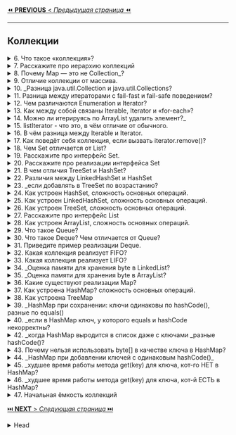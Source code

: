 [⏪ **PREVIOUS** < _Предыдущая страница_ ⏪](/_ITM_old_version_FOR_DELETE/ITM02_Core2/1_Core2.md)

---
## Коллекции



<details>
        <summary>6. Что такое «коллекция»?</summary>

## Что такое «коллекция»?   

**Коллекция** —  это объект _(динамические структуры данных)_, который хранит набор элементов одного типа.   
✔ Позволяют хранить большое количество элементов.   
✔ Имеют гибкий размер (можно добавлять и удалять элементы).   
✔ Реализуют разные структуры данных (списки, множества, очереди).   

> Поддерживают **три** основные операции:
> * **Добавление** элементов в коллекцию.
> * **Удаление** элементов.
> * **Изменение** элементов.   

Коллекции обеспечивают эффективный доступ к данным, 
а также могут поддерживать различные принципы хранения 
и упорядочивания элементов.

```text
***** из методички *****
"Коллекция – это объект, который содержит 
набор объектов одного типа. 

Каждый из этих объектов в коллекции 
называется элементом. 

Коллекции - это хранилища или контейнеры, 
поддерживающие различные способы накопления 
и упорядочения объектов с целью обеспечения 
возможностей эффективного доступа к ним. 

Они представляют собой реализацию абстрактных 
структур данных, поддерживающих 

три основные операции:
добавление нового элемента в коллекцию;
удаление элемента из коллекции;
изменение элемента в коллекции.

Какие есть типы коллекций? Как они характеризуются?
- Set - неупорядоченное множество 
    уникальных (по equals) объектов. 
    Set откажется добавлять объект, 
    если такой объект в нем уже есть.
- List - упорядоченный список объектов 
    (в том числе одинаковых).
- Queue - очередь ждущих обработки объектов. 
    По запросу выдает один самый приоритетный объект. 
    Бывает очередь FIFO, бывает Priority.
- Map - множество объектов-пар вида ключ --> значение.
```
---
</details>



<details>
        <summary>7. Расскажите про иерархию коллекций</summary>

## Расскажите про иерархию коллекций

![Иерархия коллекций](/_ITM_old_version_FOR_DELETE/ITM02_Core2/imgs/2025-02-28_12-59-58.png)

🔹 **Какие есть типы коллекций?**
1. `Set` (**множество**)
> * Хранит **только уникальные элементы** (сравнение по `equals`).
> * Не гарантирует порядок (кроме `LinkedHashSet`, который сохраняет порядок добавления).
> 
2. `List` (**список**)
> * Хранит элементы **в упорядоченном виде** (_индексация поддерживается_).
> * Разрешает **дубликаты**.
> 
3. `Queue` (**очередь**)
> * Работает по принципу **FIFO** (_первым пришел – первым вышел_) или **по приоритету**.
> * Применяется для управления **потоками данных и обработки задач**.
> 
4. `Deque` (_Double-ended Queue_) — **двусторонняя очередь**. Появилась в Java 6
> * добавлять и удалять элементы  можно с обоих концов.
> * `ArrayDeque` — быстрая, но **не потокобезопасная**
> * `LinkedList` — медленнее, но поддерживает `null`
> 
5. `Set ` (**Множество, _только уникальные элементы_**)
> * `HashSet` (_Java 2_) — быстрая, **не гарантирует порядок**.
> * `LinkedHashSet` (_Java 4_) — сохраняет **порядок** добавления.
> * `TreeSet` (_Java 2_) — **отсортированное** множество (_реализует `SortedSet`_).
> > **Основные методы**:
> > * `add(e)`, `remove(o)`, `contains(o)`, `size()`, `isEmpty()`, `clear()` — основные операции.
> > * `iterator()`, `toArray()` — обход.
> > * `addAll(c)` — объединение.
> 
6. `SortedSet` (**интерфейс, расширяющий Set**) элементы хранятся в **отсортированном** порядке.
> * `TreeSet` — основан на `TreeMap`, сортирует по `Comparable` или _Comparator_
> > Основные методы:
> > * `first()`, `last()` — первый и последний элемент.
> > * `headSet(e)`, `tailSet(e)`, `subSet(e1, e2)` — подмножества. 
>
7. `NavigableSet ` (**расширение `SortedSet`**) добавляет навигацию.
> > Основные методы:
> > * `lower(e)`, `floor(e)`, `ceiling(e)`, `higher(e)` — поиск ближайших элементов.
> > * `pollFirst()`, `pollLast()` — удаление крайних элементов.
> > * `descendingSet()`, `descendingIterator()` — обратный порядок.

8. `Map` (**отображение**)
> * Хранит пары **ключ → значение**.
> * Ключи уникальны, а значения могут повторяться.
> * Не относится к Collection, но является частью Java Collections Framework.
> * [Дополнительно](https://vk.com/@devhut-chto-budet-esli-ne-pereopredelit-metody-equals-i-hashcode):
    > `HashMap`_: время поиска объекта в лучшем случае может быть **О(1)**,_
    > _в худшем (если все объекты имеют одинаковый хеш-код) **О(n)**_

9. `SortedMap` — (_упорядоченная **Map**_), сортируется **по ключам**.
> > Основные методы:
> > * `firstKey()`, `lastKey()` — первый и последний ключ.
> > * `headMap(k)`, `tailMap(k)`, `subMap(k1, k2)` — части карты.
> > * `comparator()` — используется ли свой компаратор.
> 

![Иерархия коллекций](/_ITM_old_version_FOR_DELETE/ITM02_Core2/imgs/2025-03-11_11-48-07.png)

```text
***** из методички *****
см. скрин выше.
```
---
</details>



<details>
        <summary>8. Почему Map — это не Collection_?</summary>

## Почему `Map` — это не `Collection`, в то время как `List` и `Set` являются `Collection`?

`Map` хранит пары "**ключ-значение**", а `Collection` — набор **отдельных** элементов.

**Основные отличия**:
> * У `Map` нет `iterator()`, так как можно итерироваться по **ключам**, **значениям** или **парам**.
> * В `Collection` элементы добавляются через `add()`, а в `Map` — через `put(key, value)`.
> * `Map` предоставляет `keySet()`, `values()`, `entrySet()`, но сам **не является** `Collection`.

Однако `Map` — часть **Java Collections Framework**.

```text
***** из методички *****
 Коллекция (List и Set) представляет собой 
 совокупность некоторых элементов 
(обычно экземпляров одного класса).

 Map -это совокупность пар "ключ"-"значение".
У map нет итерабл, не понятно по чему проводить итерацию
```
---
</details>



<details>
        <summary>9. Отличие коллекции от массива. </summary>

## Отличие коллекции от массива.

1. **Размер**: массив фиксирован, коллекции динамически расширяются.
2. **Изменяемость**: массив нельзя сделать неизменяемым, `final` защищает только ссылку. 
Коллекции могут быть **read-only**.
3. **Функциональность**: коллекции предлагают больше методов для работы с данными.
4. **Типы данных**: массивы поддерживают **примитивы и объекты**, 
коллекции — только **ссылочные типы** (_из-за параметризации_).

```text
***** из методички *****
1. Массивы имеют фиксированный размер при создании, коллекции динамически расширяются. 
2. У массивов нет защиты от изменений. final действует на ссылку, а не на массив. 
3. Коллекции могут разрешать чтение, но запрещать изменение содержимого. 
4. Коллекции имеют полное разнообразие методов. 
5. Коллекции работают только с элементами ссылочного типа, 
потому что они автоматически параметризированы.
"
```
---
</details>



<details>
        <summary>10. _Разница java.util.Collection и java.util.Collections?</summary>

## В чем разница между `java.util.Collection` и `java.util.Collections`?

* `Collection` — **корневой интерфейс** _Java Collections Framework_,   
определяющий базовые операции (`add()`, `remove()`, `contains()`, _итерацию и др._).


* `Collections` — утилитный класс со статическими методами для работы 
с коллекциями (_сортировка, синхронизация, создание неизменяемых коллекций и др._).

`Collection` — это **база** для всех коллекций, а   
`Collections` — **набор вспомогательных методов** для их обработки.

```text
***** из методички *****

Класс java.util.Collections содержит исключительно 
статические методы для работы с коллекциями. 
В них входят методы, реализующие полиморфные алгоритмы 
(такие алгоритмы, использование которых 
возможно с разными видами структур данных), 
"оболочки", возвращающие новую коллекцию с инкапсулированной 
указанной структурой данных и некоторые другие методы. 

java.util.Collection - это корневой 
интерфейс Java Collections Framework. 
Этот интерфейс в основном применяется там, 
где требуется высокий уровень абстракции, 
например, в классе java.util.Collections.
```
---
</details>



<details>
        <summary>11. Разница между итераторами с fail-fast и fail-safe поведением?</summary>

## Какая разница между итераторами с `fail-fast` и `fail-safe` поведением? (_С примерами_)

* **Fail-safe**: Итератор работает с **копией коллекции**, поэтому изменения 
  в оригинальной коллекции во время итерации **не приводят к исключениям**.   
  Такой итератор **не вызывает** исключений при модификации коллекции.   
**Пример**: `ConcurrentHashMap`, `CopyOnWriteArrayList`, `CopyOnWriteArrayList`.


* **Fail-fast**: Итератор **сразу** генерирует `ConcurrentModificationException`, если коллекция 
  изменяется во время итерации.   
  Такой итератор **быстрее**, но **не защищает** от изменений коллекции.   
**Пример**: `ArrayList`, `LinkedList`, `Vector`, `Hashtable`.

```text
***** из методички *****

 Итератор fail-safe не вызывает исключений 
 при изменении структуры коллекции, 
 потому что работает с её клоном.
   Пример fail-safe - CopyOnWriteArrayList 
   и итератор keySet коллекции ConcurrentHashMap.

 Итератор fail-fast генерирует исключение 
 ConcurrentModificationException, 
 если коллекция меняется во время итерации, 
 но работает быстрее.
   Пример fail-fast - Vector и Hashtable."
```
---
</details>



<details>
        <summary>12. Чем различаются Enumeration и Iterator?</summary>

##  Чем различаются `Enumeration` и `Iterator`?

**Iterator** был введен в **Java 2** для замены **Enumeration** и рекомендуется к использованию.

📌 **Главные отличия**:
1. 🔹 **Удаление элементов**:
* **Enumeration** ❌ не позволяет удалять элементы.
* **Iterator** ✅ предоставляет метод `remove()`.

2. 🔹 **Читаемость кода**:
* В Iterator изменены названия методов для удобства:
> * `hasNext()` вместо `hasMoreElements()`.
> * `next()` вместо `nextElement()`.

3. 🔹 **Современность**:
* **Enumeration** применяется в устаревших коллекциях (`Vector`, `Stack`).
* **Iterator** работает со **всеми** современными коллекциями.

🚀 **Вывод**: Всегда используйте Iterator, так как он более функциональный и удобный.

```text
***** из методички *****
Iterator имеет больше методов работы 
    с коллекциями 
  и был специально введен в java2, 
  вместо Enumeration(interface). 
  Рекоммендуется юзать Iterator.

Оба интерфейса предназначены для обхода 
    коллекции, но есть различия:
-с помощью Enumeration нельзя 
    добавлять/удалять элементы;
-в Iterator исправлены имена методов 
    для повышения читаемости кода 
    (Enumeration.hasMoreElements() 
    соответствует Iterator.hasNext(), 
    Enumeration.nextElement() 
    соответствует Iterator.next() и т.д);
-Enumeration присутствуют в устаревших 
    классах, таких как Vector/Stack, 
    тогда как Iterator есть 
    во всех современных коллекциях.
```
---
</details>



<details>
        <summary>13. Как между собой связаны Iterable, Iterator и «for-each»?</summary>

## Как между собой связаны `Iterable`, `Iterator` и «`for-each`»?

**Связь `Iterable`, `Iterator` и `for-each`**
* ✅ `Iterable` (_с  Java 5_) — **интерфейс**, который должны реализовать классы, 
чтобы их можно было перебирать в `for-each`. 
Он **требует** реализации ~~единственного~~ метода `iterator()`, возвращающего `Iterator`.
* ✅ `Iterator` (_с Java 2 в 1998г._) выполняет фактический 
обход коллекции (_методы: `hasNext()`, `next()`, `remove()`_).
* ✅ `for-each` (_с Java 5 в 2004г. ,`for (T item : collection)`_) 
**скрывает** работу итератора, делая код лаконичнее.


🔹 **Ограничение**: В `for-each` **нельзя удалять** элементы, так как итератор остается скрытым.   
🔹 **Расширяемость**: Любой класс, реализующий `Iterable`, **можно** использовать в `for-each`.

```text
***** из методички *****
- Классы, реализующие интерфейс Iterable, 
могут применяться в конструкции forEach, которая использует Iterator.

- При работе с forEach нельзя одновременно «идти по коллекции циклом» 
и удалять из неё элементы. Это всё из-за устройства итератора.

- В цикле forEach использование итератора скрыто полностью. (позволяет сделать код лаконичнее)

- Цикл forEach можно использовать для любых объектов, которые поддерживают итератор. 

Т.е. ты можешь написать свой класс, добавить ему метод iterator() 
и сможешь использовать его объекты в правой части конструкции forEach.
```
---
</details>



<details>
        <summary>14. Можно ли итерируясь по ArrayList удалить элемент?_</summary>

## Можно ли итерируясь по `ArrayList` удалить элемент? Какое вылетит исключение?

🔹 **Да**, но только через `Iterator.remove()`.

Если удалять элемент напрямую (`list.remove(i)`) во время итерации в `for-each` или `for`, 
произойдет `ConcurrentModificationException`, так как `ArrayList` — `fail-fast` 
и **отслеживает** изменения структуры коллекции.

```text
***** из методички *****
Только через Iterator.remove(), 
иначе будет ConcurrentModificationException
сразу после удаления.
```
---
</details>



<details>
        <summary>15. listIterator - что это, в чём отличие от обычного.</summary>

## `listIterator` - что это, в чём отличие от обычного?

`ListIterator` — это **расширенная** версия `Iterator`, предназначенная **только** для `List`.

* **Направление**:
> * `Iterator` двигается только **вперед** (`next()`).
> * `ListIterator` — в **обоих** направлениях (`next()` и `previous()`).

* **Позиционирование**:   
> `ListIterator` указывает **между** элементами (`nextIndex()`, `previousIndex()`),   
> а **не на конкретный** элемент `Iterator`.


* **Изменение списка**:
> * `Iterator` поддерживает **только** `remove()`.
> * `ListIterator` позволяет **добавлять** (`add()`), **удалять** (`remove()`) 
> и **заменять** (`set()`) элементы.

```text
***** из методички *****
"- ListIterator расширяет интерфейс Iterator
- ListIterator может быть использован только для перебора элементов коллекции List;
- Iterator позволяет перебирать элементы только в одном направлении, при помощи метода next(). 
Тогда как ListIterator позволяет перебирать список в обоих направлениях, 
при помощи методов next() и previous();
- ListIterator не указывает на конкретный элемент: его текущая позиция 
располагается между элементами, которые возвращают методы previous() и next().
- При помощи ListIterator можно модифицировать список, добавляя/удаляя элементы 
с помощью методов add() и remove(). Iterator не поддерживает данного функционала. 
```
---
</details>



<details>
        <summary>16. В чём разница между Iterable и Iterator. </summary>

## В чём разница между `Iterable` и `Iterator`?

🔹 `Iterable<T>`— **интерфейс**, представляющий коллекцию, по которой можно итерироваться (`for-each`).    
Содержит **единственный** метод `iterator()`, возвращающий `Iterator<T>`.


🔹 `Iterator<T>` — **объект**, предоставляющий методы для **последовательного 
обхода** элементов (`hasNext()`, `next()`, `remove()`).


📌 `Iterable` — это **контейнер**, а `Iterator` — **механизм** перебора внутри него.

```text
***** из методички *****
Iterable - Он не имеет никакого состояния 
итерации, такого как текущий элемент". 
Проходит все. Вместо этого, 
он имеет один метод, который производит 
Iterator. forEach ()

Iterator - это интерфейс с состоянием 
итерации. Это позволяет проверить, 
если он имеет больше элементов с помощью hasNext() 
и перейти к следующему элементу с помощью next().

Iterable должен быть в состоянии произвести 
любое количество действующих Iterators.

Интерфейс Iterable содержит 
только один абстрактный метод.
```
---
</details>



<details>
        <summary>17. Как поведёт себя коллекция, если вызвать iterator.remove()?</summary>

## Как поведёт себя коллекция, если вызвать `iterator.remove()`?

🔹 **Если** перед `iterator.remove()` был вызван `iterator.next()`, элемент **будет удалён**.   
🔹 В противном случае выбросится `IllegalStateException`.

Удаление через `remove()` безопасно, тогда как удаление элемента коллекции 
иными способами во время итерации может привести к `ConcurrentModificationException`.

```text
***** из методички *****
Если вызову iterator.remove() предшествовал вызов iterator.next(),
 то iterator.remove() удалит элемент коллекции, на который указывает итератор, 
 в противном случае будет выброшено IllegalStateException().
 
Попытка удаления элемента при итерации с помощью цикла приведет к исключению.
```
---
</details>



<details>
        <summary>18. Чем Set отличается от List?</summary>

## Чем Set отличается от List?

1. `List` допускает **дубликаты**, `Set` хранит только **уникальные** элементы.
2. `List` сохраняет **порядок** добавления, `Set` **не гарантирует** порядок 
(_кроме LinkedHashSet и TreeSet_).
3. `Set` быстрее при поиске (_`HashSet` имеет `O(1)`_), тогда как `List` 
требует обхода (`O(n)` _в худшем случае_).
4. `TreeSet` и `SortedSet` обеспечивают **сортировку** элементов, в отличие от обычных `Set`.

```text
***** из методички *****
1) List позволяет дублировать элементы.
 Set содержит только уникальные элементы.
2) List - упорядоченная последовательность 
 элементов (LinkedList, ArrayList, Vector), тогда как 
3) Set — это отдельный список неупорядоченных
 элементов (HashSet, LinkedHashSet, TreeSet).
 
Хотя Set предоставляет другую альтернативу SortedSet, 
которая может хранить элементы Set в определенном 
порядке сортировки, определенные методами 
Comparable и Comparator для объектов, 
хранящихся в Set.
```
---
</details>



<details>
        <summary>19. Расскажите про интерфейс Set.</summary>

## Расскажите про _интерфейс_ `Set`

`Set` расширяет `Collection`, но не добавляет новых методов, а лишь изменяет их поведение.

**Основные характеристики:**

* Хранит только уникальные элементы (_определяется через `equals()` и `hashCode()`_).
* Не гарантирует порядок элементов (_кроме `LinkedHashSet` и `TreeSet`_).
* `add()` возвращает `true`, если элемент **добавлен**, и `false`, если он **уже был** в `Set`.
* Допускается не более одной `null`-ссылки (_в `HashSet` и `LinkedHashSet`, но не в `TreeSet`_).

```text
***** из методички *****
Интерфейс Set расширяет интерфейс Collection. 

Set не добавляет новых методов, 
только вносит изменения унаследованные.

Set - неупорядоченный набор неповторяющихся элементов
В частности, метод add() добавляет элемент в коллекцию 
и возвращает true, если не было такого элемента.

Разрешено наличие только одной ссылки типа null.
```
---
</details>



<details>
        <summary>20. Расскажите про реализации интерфейса Set</summary>

## Расскажите про реализации _интерфейса_ `Set`

**Основные реализации `Set`:**

* 🔹 `HashSet` – неупорядоченное хранение, основано на `HashMap`, 
быстрая _вставка/ поиск/ удаление_ (`O(1)` _в среднем_).


* 🔹 `TreeSet` – реализует `SortedSet`, хранит элементы в **отсортированном** (`NavigableSet`) порядке 
(_по `Comparable` или `Comparator`_), основан на `TreeMap`/ **красно-черном дереве** (`O(log n)` _на операции_).


* 🔹 `LinkedHashSet` – сохраняет **порядок вставки**, благодаря связанному списку 
внутри хэш-таблицы. По скорости **уступает** `HashSet`.


* 🔹 `EnumSet` – **оптимизирован** для `enum`, работает **быстрее остальных**.

```text
***** из методички *****
В HashSet порядок добавления элементов будет непредсказуемым - 
используется хэширование для ускорения выборки.

В TreeSet объекты хранятся отсортированными по возрастанию 
из-за применения к/ч дерева.

LinkedHashSet хранит элементы в порядке добавления.
```
---
</details>




<details>
        <summary>21. В чем отличия TreeSet и HashSet?</summary>

## В чем отличия `TreeSet` и `HashSet`?

* **Производительность**: `HashSet` **быстрее** (_`O(1)` ~~в среднем~~), 
`TreeSet` медленнее (`O(log n)` ~~в среднем~~_).
* **Порядок хранения**: `HashSet` **не сохраняет** порядок элементов, 
`TreeSet` хранит их в **отсортированном** порядке.
* **Структура**: `HashSet` основан на **хэш-таблице**, `TreeSet` – на **красно-черном дереве**.
* **Дополнительные возможности**: `TreeSet` реализует `NavigableSet`, 
поддерживает операции работы с диапазонами (_`headSet()`, `tailSet()` и т. д._).

📌 `TreeSet` – если нужна **сортировка**, `HashSet` – если важна **скорость**.

```text
***** из методички *****
HashSet быстрее, чем TreeSet .
В HashSet элементы в случайном порядке, 
 в TreeSet в отсортированном.
 
HashSet обеспечивает постоянную производительность - О(1) - 
для большинства операций, таких как add () , remove () и contains () , 
по сравнению с временем log(n), предлагаемым TreeSet.
```
---
</details>



<details>
        <summary>22. Различия между LinkedHashSet и HashSet</summary>

## Чем `LinkedHashSet` отличается от `HashSet`?

* **Порядок хранения**: `LinkedHashSet` сохраняет **порядок** вставки, `HashSet` — **нет**.
* **Структура**: `LinkedHashSet` основан на `LinkedHashMap` 
  _(связный список + HashMap)_, а `HashSet` — только  `HashMap`.
* **Производительность**: `LinkedHashSet` немного **медленнее** из-за дополнительной структуры связного списка.
* **Использование памяти**: `LinkedHashSet` требует **больше памяти** из-за хранения связей между элементами.

📌 `LinkedHashSet` – если важен **порядок**, `HashSet` – если нужна **максимальная скорость**.

```text
***** из методички *****
Основное различие в том, что LinkedHashSet 
сохраняет порядок вставки элементов,  а HashSet - нет. 
В основе LinkedHashSet лежит LinkedHashMap вместо HashMap. 
Благодаря этому порядок элементов при обходе коллекции 
является идентичным порядку добавления элементов
```
---
</details>



<details>
        <summary>23. _если добавлять в TreeSet по возрастанию?</summary>

## Что будет, если добавлять элементы в `TreeSet` по возрастанию?

При добавлении элементов в `TreeSet` по **возрастанию** производительность **останется** `O(log n)` 
на каждую _вставку_, но балансировка дерева (_основанного на `TreeMap`_) будет **минимальной**.   
Это делает операции **чуть быстрее**, чем при хаотичном порядке вставки.

📌 Это **оптимальный** случай для `TreeSet`, так как меньше перестроений дерева.

Структура при этом не **изменится**, так как `TreeSet` всегда поддерживает сортировку 
с помощью **красно-черного дерева**.

Элементы будут автоматически **упорядочены**, независимо от порядка вставки.

```text
***** из методички *****
TreeSet все равно в каком порядке вы добавляете в него элементы, 
так как в основе TreeSet лежит красно-черное дерево, 
которое умеет само себя балансировать и хранить элементы по возрастанию. 
```
---
</details>



<details>
        <summary>24. Как устроен HashSet, сложность основных операций.</summary>

## Как устроен `HashSet`, сложность основных операций?

`HashSet` основан на `HashMap`, где добавляемые элементы выступают в роли **ключей**, 
а в качестве **значений** используется фиктивный объект (`private static final Object PRESENT`) / _заглушка_.   
> Использование **объекта-заглушки** вместо `null` позволяет:
> * **Избежать** `NullPointerException` – работа с `null` требует дополнительных проверок.
> * **Гарантировать корректную логику** – заглушка может содержать предсказуемое поведение.
> * **Оптимизировать производительность** – частые проверки на `null` замедляют код.
> * **Обеспечить потокобезопасность** – `null` может привести к `ConcurrentModificationException`.
> * **Упростить отладку** – объект-заглушка дает **больше информации**, чем `null`.   
> 
> Пример: `Collections.emptyList()` вместо `null` для возвращаемого списка.

> С `Java 8` при достижении **порога коллизий** (`TREEIFY_THRESHOLD = 8`) _связные списки_
> заменяются на _сбалансированные деревья_ _(`TreeNode`, аналогичные `TreeMap`)_,
> что снижает сложность поиска до `O(log n)` в худшем случае.   
> (Обратное преобразование _в связные списки_ произойдет при `TREEIFY_THRESHOLD =< 6`).       
> Дерево создается **только если общее число бакетов (capacity) ≥ 64**.   
> Если _бакетов_ меньше, сначала просто увеличивается размер `HashMap`

**Сложность основных операций:**
* **Добавление** (_add_) – `O(1)` в среднем, `O(n)` в **худшем** случае (`при коллизиях`).
* **Удаление** (_remove_) – `O(1)` в среднем.
* **Поиск** (_contains_) – `O(1)` в среднем.
* `iterator()` – `O(h/n)` на элемент, где `h` — размер таблицы, `n` — количество элементов.

📌 Работает **быстрее**, чем `TreeSet`, но **без** упорядоченности элементов.

![HashSet - Временя сложность основных операций](/_ITM_old_version_FOR_DELETE/ITM02_Core2/imgs/2025-02-28_20-37-57.png)

```text
***** из методички *****
Все классы, реализующие интерфейс Set, внутренне поддерживаются реализациями Map. 
HashSet хранит элементы с помощью HashMap. 
Значение, которые мы передаем в HashSet, является ключом к объекту HashMap, 
а в качестве значения используется Object.
```
---
</details>



<details>
        <summary>25. Как устроен LinkedHashSet, сложность основных операций.</summary>

## Как устроен `LinkedHashSet`? Сложность основных операций.

`LinkedHashSet` — это реализация `Set`, основанная на `LinkedHashMap`.
* Использует `HashMap` для хранения элементов (как `HashSet`).
* Дополнительно поддерживает **двусвязный список** для сохранения порядка вставки.

**Сложность основных операций:** (_`n` — количество элементов_)
* **Добавление** (_add_) – `O(1)` в среднем _(если **нет коллизий**, иначе `O(log n)` при деревьях)_.
* **Удаление** (_remove_) – `O(1)` в среднем _(`O(log n)` при деревьях)_.
* **Поиск** (_contains_) – `O(1)` в среднем _(`O(log n)` при деревьях)_.
* **Итерация** (_iterator_) – `O(n)` _(в порядке вставки)_

**Преимущество** `LinkedHashSet` перед `HashSet` – **сохранение порядка** добавления элементов при итерации.

![LinkedHashSet - Временя сложность основных операций](/_ITM_old_version_FOR_DELETE/ITM02_Core2/imgs/2025-02-28_20-43-53.png)

```text
***** из методички *****
В его основе лежит LinkedHashMap. 
Благодаря этому порядок элементов при обходе коллекции 
является идентичным порядку добавления элементов
```
---
</details>



<details>
        <summary>26. Как устроен TreeSet, сложность основных операций.</summary>

## Как устроен `TreeSet`? Сложность основных операций.

🔹 `TreeSet` (основан на `NavigableMap<E,Object>`) и внутри использует `TreeMap`, и представляет собой
**самобалансирующееся красно-черное дерево**, где ключами выступают сами элементы множества.

🔹 **Сложность основных операций** (_`n` — количество элементов_):
* **Добавление** (_add_) – `O(log n)`
* **Удаление** (_remove_) – `O(log n)`
* **Поиск** (_contains_) – `O(log n)`
* **Итерация** (_iterator_) – `O(n)` (в отсортированном порядке)

🔹 **Особенности**:   
✔ Элементы хранятся **в отсортированном порядке** (по `Comparable` или `Comparator`).   
✔ Поддерживает **навигационные методы** (`higher()`, `lower()`, `ceiling()`, `floor()`).   
✔ Более **медленный**, чем HashSet, но **гарантирует порядок**.   

![TreeSet - Временя сложность основных операций](/_ITM_old_version_FOR_DELETE/ITM02_Core2/imgs/2025-02-28_20-48-36.png)

```text
***** из методички *****
Время для базовых операций - Логарифмическое время.

Гарантирует порядок элементов - в основе лежит красно-черное дерево, 
которое умеет само себя балансировать.

Не предоставляет каких-либо параметров для настройки производительности

Предоставляет дополнительные методы 
для упорядоченного списка: first(), last(), headSet(), tailSet()"
```
---
</details>



<details>
        <summary>27. Расскажите про интерфейс List</summary>

## Расскажите про интерфейс `List`

`List` — это **упорядоченная коллекция**, которая хранит элементы 
**в порядке их добавления** и допускает дубликаты.

🔹 **Основные особенности**:   
* Позволяет обращаться к элементам **по индексу** (`get(int index)`).
* Поддерживает вставку и удаление элементов **в середине списка** 
(`add(int index, E element)`, `remove(int index)`).
* Содержит методы **поиска** элементов (`indexOf(E e)`, `lastIndexOf(E e)`).
* Может итерироваться **в обе стороны** с помощью `ListIterator`.

🔹 **Основные реализации**:
* `ArrayList` – быстрая индексация (O(1)), но медленные вставка/удаление (O(n)).
* `LinkedList` – быстрое добавление/удаление (`O(1)`), 
но **медленный доступ по индексу** `(O(n))`.
* `Vector` – как `ArrayList`, но синхронизированный (_устаревший_).

```text
***** из методички *****
Контейнер List хранит элементы в порядке добавления. 
Интерфейс List дополняет Collection несколькими методами, 
обеспечивающими вставку и удаление элементов в середине списка.
```
---
</details>



<details>
        <summary>28. Как устроен ArrayList, сложность основных операций.</summary>

## Как устроен `ArrayList`? Сложность основных операций.

🔹 **Устройство** `ArrayList`   
`ArrayList` основан на **динамическом массиве**, 
который **автоматически расширяется** при нехватке места (_базово в **1,5 раза**_).
При создании в конструкторе можно прописать **инициализационный размер** массива, 
иначе он будет `initialCapacity = 10` (При добавлении первого элемента).

🔹 **Механизм работы**:   
* При добавлении нового элемента **без выхода за границы массива** — операция `O(1)`.
* Если массив переполняется, **создается новый массив** увеличенного размера 
(_обычно в **1.5 раза** больше_), и все элементы **копируются** в него — 
это **дорогостоящая операция** (`O(n)`).
* **Удаление** и **вставка в середину списка** требует сдвига элементов → `O(n)`.
* **Поиск по индексу** (`get(int index)`) выполняется за `O(1)`, 
так как массив предоставляет **прямой доступ** к элементам.

🔹 **Особенности**:   
* **Нет автоматического сжатия** массива при удалении элементов. Можно вручную вызвать `trimToSize()`.
* **Не потокобезопасен** (_если нужна потокобезопасность, лучше использовать `CopyOnWriteArrayList`_).

| Операция | Средняя сложность | Худший случай |
|----------|------------------|--------------|
| Доступ по индексу (`get(int index)`) | O(1) | O(1) |
| Установка элемента (`set(int index, E element)`) | O(1) | O(1) |
| Добавление в конец (`add(E element)`) | O(1) амортизированное | O(n) (при расширении) |
| Добавление по индексу (`add(int index, E element)`) | O(n) | O(n) |
| Удаление по индексу (`remove(int index)`) | O(n) | O(n) |
| Поиск (`contains(Object o)`) | O(n) | O(n) |
| Очистка (`clear()`) | O(n) | O(n) |

💡 **Детали**:
- **Добавление в конец (`add(E element)`)** в среднем `O(1)`, но если требуется расширение массива, 
то копирование всех элементов в новый массив даёт `O(n)`.
- **Удаление и вставка по индексу** требуют сдвига элементов, что делает их `O(n)`.
- **Поиск элемента (`contains(Object o)`)** требует линейного перебора, так как `ArrayList` не отсортирован.

🚀 **Когда использовать** `ArrayList`?
- Когда важен **быстрый доступ по индексу** (`O(1)`).   
- Если **добавление** элементов происходит **в конец** списка.   
- Если операции **вставки/удаления редки** (_иначе лучше использовать_ `LinkedList`).

![ArrayList - Временя сложность основных операций](/_ITM_old_version_FOR_DELETE/ITM02_Core2/imgs/2025-02-28_20-59-02.png)

```text
***** из методички *****
ArrayList реализован внутри в виде обычного массива. 
Поэтому при вставке элемента в середину, приходится 
сначала сдвигать на один все элементы после него, 
а уже затем в освободившееся место вставлять новый элемент.

Механизм автоматического «расширения» массива существует, 
а вот автоматического «сжатия» нет, 
можно только явно выполнить «сжатие» командой trimToSize()"
```
---
</details>



<details>
        <summary>29. Что такое Queue?</summary>

## Что такое `Queue`?

🔹 `Queue` — это интерфейс в _Java_, представляющий **очередь** (`FIFO — First In, First Out`).   
Очередь работает по принципу: `первый вошел — первый вышел`, 
т.е. элементы добавляются **в конец** и **удаляются из начала**.

🔹 **Основные характеристики**:   
* Обычно работает по принципу `FIFO` (_первый пришел — первый ушел_).
* Некоторые реализации поддерживают другие стратегии 
(_например, `PriorityQueue` сортирует элементы **по приоритету**_).
* В отличие от `List`, `Queue` предназначен **для обработки** 
элементов, а не просто для хранения.

---

🔹 **Основные операции/ методы `Queue`**

| Операция                        | Метод           | Описание |
|----------------------------------|-----------------|----------|
| Добавление                       | `offer(E e)`    | Добавляет элемент (возвращает `true` или `false`, если очередь ограничена). |
| Добавление (с исключением)       | `add(E e)`      | Добавляет элемент (выбрасывает `IllegalStateException`, если очередь переполнена). |
| Удаление                         | `poll()`        | Удаляет и возвращает первый элемент (или `null`, если очередь пуста). |
| Удаление (с исключением)        | `remove()`      | Удаляет и возвращает первый элемент (выбрасывает `NoSuchElementException`, если очередь пуста). |
| Просмотр первого элемента       | `peek()`        | Возвращает первый элемент, но не удаляет (или `null`, если очередь пуста). |
| Просмотр (с исключением)        | `element()`     | Возвращает первый элемент, но не удаляет (выбрасывает `NoSuchElementException`, если пусто). |

---

**Основные реализации `Queue`**
1. `LinkedList` (_реализует_ `Queue` / **двусвязный список**)
   * Основан на **двусвязном списке**.
   * Подходит, если важны **вставка и удаление в начале/конце** (`O(1)`).
   * Может работать и как `Queue`, и как `Deque` (двусторонняя очередь).
   

2. `ArrayDeque` (_лучше, чем_ `LinkedList` / **массив**)
   * Основан на **динамическом массиве**.
   * Быстрее `LinkedList`, так как нет затрат на указатели.
   * `O(1)` на добавление и удаление в **начало/конец**.
   * Используется в качестве `Deque` (_двусторонней очереди_).
    

3. `PriorityQueue` (_очередь с приоритетом_ / **Двоичная куча (_на основе массива_)**)
    * Основана на **двоичной куче**.
   * Элементы хранятся **не по порядку добавления**, а по **приоритету**.
   * `O(log n)` на добавление и удаление.
   * Не поддерживает `null`.

💡 **Лучшая реализация** для большинства случаев — `ArrayDeque`, 
так как он быстрее `LinkedList` из-за отсутствия указателей и работает в `O(1)`.


---
🔹 **Отличие от `Deque`**:
* `Queue` работает только с одного конца (`FIFO`).
* `Deque` позволяет добавлять и удалять элементы **с обоих концов** 
(_работает и как **очередь**, и как **стек**_).

---
🔹 **Когда использовать `Queue`**?   
* Когда нужно обрабатывать элементы в порядке добавления (FIFO).   
* Для реализации буферов, задач, обработчиков событий.   
* Когда важна эффективность O(1) при удалении и добавлении в начало/конец (ArrayDeque быстрее LinkedList).   

💡  **Если нужен стек (LIFO) → лучше использовать `Deque`.**

---
```text
***** из методички *****
Queue - коллекция, предназначенная для хранения 
элементов в порядке, нужном для их обработки. 
Очереди обычно, но не обязательно, упорядочивают элементы в FIFO (first-in-first-out) порядке.
```
---
</details>



<details>
        <summary>30. Что такое Deque? Чем отличается от Queue?</summary>

## Что такое `Deque`? Чем отличается от `Queue`?

`Deque` (_Double-Ended Queue_) — это интерфейс, представляющий **двустороннюю очередь**, 
которая расширяет интерфейс `Queue`.   
В отличие от обычной очереди, `Deque` 
позволяет добавлять и удалять элементы **как с начала, так и с конца** коллекции.

| Функция             | Queue (обычная очередь)       | Deque (двусторонняя очередь)    |
|---------------------|-----------------------------|---------------------------------|
| **Добавление в начало** | ❌ Queue этого не позволяет | ✅ Deque позволяет (`addFirst()`, `offerFirst()`) |
| **Добавление в конец**  | ✅ `add()`, `offer()`       | ✅ `addLast()`, `offerLast()`   |
| **Удаление с начала**   | ✅ `poll()`, `remove()`     | ✅ `pollFirst()`, `removeFirst()` |
| **Удаление с конца**    | ❌ Queue этого не позволяет | ✅ `pollLast()`, `removeLast()` |
| **Режим работы**        | Только FIFO                | FIFO и LIFO (как стек)         |

🔹 **Особенности** `Deque`:

* Двусторонняя очередь: можно работать как с передней (головой), так и с задней (хвостом) частью очереди.


* Методы для работы с обоими концами:
> * `addFirst(E e)` — добавляет элемент **в начало**.
> * `addLast(E e)` — добавляет элемент **в конец**.
> * `removeFirst()` — удаляет элемент **с начала**.
> * `removeLast()` — удаляет элемент **с конца**.
> * `getFirst()` — возвращает **первый** элемент (_не удаляя_).
> * `getLast()` — возвращает **последний** элемент (_не удаляя_).

🔹 **Отличия от** `Queue`:   
* В отличие от `Queue`, который обычно работает по принципу **FIFO** (_первый пришел — первый ушел_), 
`Deque` может работать как **FIFO** (_для реализации очереди_) или как **LIFO** (_для реализации стека_).   
* `Queue` ограничен операциями **на одном конце** (_обычно на конце с хвоста_), 
  тогда как `Deque` позволяет манипулировать элементами **с обеих сторон** коллекции.

🔹 **Пример использования** `Deque`:   
* Можно использовать как очередь (FIFO) или как стек (LIFO). Например, 
для реализации двусторонней очереди для обработки элементов с разными приоритетами.

🔹 **Рекомендации**:
* Вместо устаревшего `Stack` рекомендуется использовать `Deque`, так как его методы 
более гибкие и удобные для работы как с концами коллекции.

🔹 **Реализации**:   
* `ArrayDeque` — реализация, основанная **на массиве**, наиболее эффективна 
для использования в качестве **двусторонней очереди**.    
* `LinkedList` — также реализует интерфейс `Deque` и предоставляет поддержку двусторонней очереди 
с использованием **двусвязного списка**.

🔹 **Когда использовать `Deque`**?
* Когда нужно работать и как с очередью (`FIFO`), и как со стеком (`LIFO`).   
* Если требуется удаление и добавление с обоих концов.   
* Если нужен быстрый доступ к первому и последнему элементу.   

💡 **Лучший выбор**: `ArrayDeque`, так как он **быстрее** `LinkedList` и `Stack`.

```text
***** из методички *****
Deque - двухстороняя очередь, расширяет queue. 
Он отличается от Queue тем, что можно добавлять 
и удалять элементы как в хвосте так и в голове. 
Количество методов удваивается. 
Пример:
 addFirst(E e);
 addLast(E e);
 
Помимо этого реализации интерфейса Deque 
могут строится по принципу FIFO, либо LIFO.

Реализации и Deque, и Queue обычно не переопределяют 
методы equals() и hashCode(), 
а используются методы класса Object, 
основанные на сравнении ссылок.

Рекомендуется использовать вместо устравшего Stack.
```
---
</details>



<details>
        <summary>31. Приведите пример реализации Deque.</summary>

## Приведите пример реализации `Deque`.

**Примеры реализации `Deque` в Java**    
`Deque` (_**двусторонняя** очередь_) может быть реализована через `LinkedList`, 
`ArrayDeque` и `Stack` (_но `Stack` устарел, лучше использовать `Deque`_).

1. `LinkedList` как `Deque`   
```java
     Deque<Integer> deque = new LinkedList<>();
     deque.addFirst(1);
     deque.addLast(2);
     System.out.println(deque.removeFirst()); // 1
```
   
2. `ArrayDeque` – **эффективный вариант**   
```java
     Deque<Integer> deque = new ArrayDeque<>();
     deque.offerFirst(10);
     deque.offerLast(20);
     System.out.println(deque.pollLast()); // 20
```

3. **`Stack` через `Deque` (_современный подход вместо_ `Stack`)**   
```java
 Deque<Integer> stack = new ArrayDeque<>();
 stack.push(5);
 stack.push(10);
 System.out.println(stack.pop()); // 10
```

💡 **Лучший выбор** – `ArrayDeque`, так как он **быстрее**. чем `LinkedList` 
и более **предпочтителен** для работы со стеком и очередью.

```text
***** из методички *****
Linked list, Stack, ArrayDeque
```
---
</details>



<details>
        <summary>32. Какая коллекция реализует FIFO?</summary>

## Какая коллекция реализует `FIFO`?

Для реализации `FIFO` (`First-In, First-Out`) используется `Queue`.

Основные реализации Queue:

1. `LinkedList` – **двусвязный список**, поддерживает `Queue`.
```java
    Queue<Integer> queue = new LinkedList<>();
    queue.offer(1);
    queue.offer(2);
    System.out.println(queue.poll()); // 1 (FIFO)

    ArrayDeque – эффективная очередь без блокировок.
```

2. `ArrayDeque` – эффективная очередь **без блокировок**.
```java
    Queue<Integer> queue = new ArrayDeque<>();
    queue.offer(10);
    queue.offer(20);
    System.out.println(queue.poll()); // 10 (FIFO)

    PriorityQueue – не гарантирует строгий FIFO, упорядочивает элементы по приоритету.
```

3. `PriorityQueue` – не гарантирует строгий **FIFO**, упорядочивает элементы по приоритету.
```java
    Queue<Integer> queue = new PriorityQueue<>();
    queue.offer(3);
    queue.offer(1);
    queue.offer(2);
    System.out.println(queue.poll()); // 1 (по приоритету, не FIFO)
```

**Лучшая реализация для FIFO?**   
✅ `ArrayDeque` – самый **быстрый** и без лишней памяти на ссылки (_в отличие от `LinkedList`_).

```text
***** из методички *****
Queue
```
---
</details>



<details>
        <summary>33. Какая коллекция реализует  LIFO?</summary>

## Какая коллекция реализует `LIFO`? 

Для реализации **LIFO** (_**Last-In, First-Out**_) используется `Stack`, 
но в современном коде **предпочтительнее** `Deque`.

**Основные реализации LIFO:**
1. `ArrayDeque` (_**рекомендуется** вместо `Stack`_)
```java
     Deque<Integer> stack = new ArrayDeque<>();
     stack.push(1);
     stack.push(2);
     System.out.println(stack.pop()); // 2 (LIFO)
```
**Почему** `ArrayDeque`?   
✅ Быстрее `Stack` (_нет синхронизации_).   
✅ Использует **массив**, без лишней памяти на ссылки (_как в `LinkedList`_).   

2. `Stack` (_устарел, но все еще используется_)   
```java
     Stack<Integer> stack = new Stack<>();
     stack.push(10);
     stack.push(20);
     System.out.println(stack.pop()); // 20 (LIFO)
```
❌ `Stack` – это **устаревший** наследник `Vector`, синхронизирован, но **менее** эффективен.   

3. `Vector` (_не используется для **LIFO**, но `Stack` его наследует_)   
   `Vector` – это **устаревший** динамический массив с синхронизацией, но сам не является **LIFO**.   

**Вывод**:   
✅ Лучший выбор – `ArrayDeque` (быстро, без синхронизации).   
❌ `Stack` – устарел, но еще встречается.

```text
***** из методички *****
Vector, ArrayDeque
```
---
</details>



<details>
        <summary>34. _Оценка памяти для хранения byte в LinkedList?</summary>

## Оцените количество памяти на хранение одного примитива типа `byte` в `LinkedList`?

**Оценка памяти для хранения `byte` в `LinkedList`**   

🔹 В `LinkedList` каждый элемент (`Node`) хранит:   
* **Данные** (`byte`) → 1 байт, но упаковывается (_padding_).
* **Ссылки на соседние узлы** (_`prev` и `next`_) → по **4 байта** (_x32_) или **8 байт** (_x64_).
* **Объект** `Node` → служебная информация JVM (_~8 байт_).

🔹 **Подсчет для x32 JVM:**
* `byte` (_упаковка_) → **8 байт**.
* **Две ссылки** (`prev`, `next`) → 2 × 4 = **8 байт**.
* **Объект** `Node` (_служебные данные_) → **8 байт**.
* **Выравнивание** до 8 байт → суммируем 8 + 8 + 8 = **24 байта**, выравниваем до **32 байт**.

🔹 **Подсчет для x64 JVM:**
* **Ссылки** `prev`, `next` → 2 × 8 = **16 байт**.
* **Объект** `Node` → **8 байт**.
* **Padding** для `byte` → **8 байт**.
* **Общий размер** (_выравнивание_) → **48 байт**.

🔹 **Вывод:**
* **x32 JVM** → 32 байта на один `byte` в `LinkedList`.
* **x64 JVM** → 48 байт на один `byte` в `LinkedList`.

💡 **Итог**: `LinkedList` неэффективен для хранения примитивов, 
лучше использовать `ArrayList` или `byte[]`.

```text
***** из методички *****
Каждый элемент LinkedList хранит ссылку на предыдущий элемент, 
следующий элемент и ссылку на данные. 
Для x32 систем каждая ссылка занимает 32 бита (4 байта). 
Сам объект типа Node занимает приблизительно 8 байт. 
Размер каждого объекта в Java кратен 8, соответственно получаем 24 байта. 

Примитив типа byte занимает 1 байт памяти, но в списке примитивы упаковываются, 
соответственно получаем еще 8 байт. 
Таким образом, в x32 JVM около 32 байтов выделяется для хранения 
одного значения типа byte в LinkedList.

Для 64-битной JVM каждая ссылка занимает 64 бита (8 байт). 
Вычисления аналогичны. (32 ответ)

Посчитать на других переменных!
```
---
</details>



<details>
        <summary>35. _Оценка памяти для хранения byte в ArrayList?</summary>

## Оцените количество памяти на хранение одного примитива типа `byte` в `ArrayList`?

🔹 **Оценка памяти для хранения `byte` в `ArrayList`**

**Структура** `ArrayList`   
* Основан на массиве (_`byte[]` при использовании `ArrayList<Byte>`_).
* Примитивы (`byte`) хранятся **без упаковки**, поэтому занимают **1 байт** на элемент.

🔹 **Подсчет памяти:**
1. byte занимает 1 байт.
2. Массив требует выравнивания (JVM выделяет память кратно 8).
3. Дополнительные расходы на ArrayList (служебные поля):
> * size (количество элементов) → 4 байта.
> * capacity (реальный размер массива) → зависит от загрузки.

🔹 **Пример оценки:**
* `new ArrayList<Byte>(1000)` → массив на 1000 элементов.
* 1000 * 1 байт = **1000 байт** (_чистые данные_).
* Небольшие накладные расходы на **служебные** данные (`size`, `capacity`).

🔹 **Вывод:**
* На 1 элемент типа `byte` в `ArrayList` тратится ровно **1 байт** (_без учета накладных расходов_).
* Намного **эффективнее**, чем `LinkedList` (_**32** или **48** байт на `byte`_).
* **Еще эффективнее** использовать `byte[]` (_меньше накладных расходов, **нет обертки** `Byte`_).

```text
***** из методички *****
ArrayList основан на массиве. 
Каждый элемент массива хранит примитивный тип данных - byte, размер которого 1 байт.
```
---
</details>



<details>
        <summary>36. Какие существуют реализации Map?</summary>

## Какие существуют реализации `Map`?

![Основные реализации Map в Java](/_ITM_old_version_FOR_DELETE/ITM02_Core2/imgs/2025-03-01_00-08-57.png)

**Когда какую `Map` использовать?**
* **Быстрый доступ** по ключу, порядок **не важен** → `HashMap`.
* **Нужен порядок вставки** → `LinkedHashMap`.
* **Нужна сортировка по ключу** → `TreeMap`.
* **Потокобезопасность** (**без** `ConcurrentHashMap`) → `Hashtable` (но лучше `ConcurrentHashMap`).

```text
***** из методички *****
TreeMap, HashMap, HashTable, LinkedHashMap
```
---
</details>



<details>
        <summary>37. Как устроена HashMap? сложность основных операций.</summary>

## Как устроена `HashMap`? сложность основных операций.(_Расскажите про принцип корзин_)

![HashMap](/_ITM_old_version_FOR_DELETE/ITM02_Core2/imgs/2025-03-11_19-12-14.png)

`HashMap<K, V>`  это структура данных, реализующая **ассоциативный массив** (_словарь_), 
в котором **ключи** хранятся в **корзинах** на основе их хеш-кодов. 

**Структура `HashMap`**:   
Внутри `HashMap` хранит массив `Node<K, V>[] table`, 
где каждый элемент — это связанный список (`Node<K, V>`), 
а начиная с _Java 8_ — **красно-черное дерево**, если элементов в корзине становится **слишком много**.
> * Если в одной корзине **больше 8 элементов**,   
> связанный список превращается в **красно-черное дерево** для ускорения поиска (`O(log n)` вместо `O(n)`).   
> * Если количество элементов в корзине уменьшится до **6 или менее**, то:  
> ✅ Дерево обратно преобразуется в связанный список.

> Каждый `Node<K, V>` содержит:
> * `hash` — **хеш-код** ключа
> * `key` — сам **ключ**
> * `value` — **значение**
> * `next` — ссылка на **следующий элемент** в цепочке
> > 🔹 **Почему не при 7**?   
> >    * При **8 элементах** мы **не сразу превращаем список в дерево**, а ждем подтверждения, 
> > что коллизии постоянные (_должна выполниться проверка `MIN_TREEIFY_CAPACITY = 64`, 
> > чтобы избежать ненужного превращения при малом размере HashMap_).
> >    * При удалении элементов, если их становится **≤ 6**, структура обратно 
> > оптимизируется в связный список, так как **поиск в небольшом списке эффективнее**, чем в дереве.

---
**Как работают основные операции?**
1. **Добавление** (`put(K key, V value)`)
   1. Вычисляется **хеш-код** ключа: `hash = key.hashCode()`.
   2. Определяется **индекс корзины**: `index = (hash & (table.length - 1))`.
   3. Если корзина пуста → создается **новый** `Node<K, V>`.
   4. Если в корзине уже есть элементы:   
      * Проверяется, есть ли такой ключ (если да, заменяем значение).
      * Если коллизия (разные ключи, но один индекс), используется цепочка (связанный список).
      * Если элементов в корзине **больше 8**, то список превращается в **красно-черное дерево** (_Java 8+_).


   🔹 **Сложность**:
* В **среднем** `O(1)` (_если нет коллизий_).
* В **худшем** случае (_если все элементы попали **в одну корзину**_) `O(log n)` (**красно-черное дерево**).

---
2. **Получение (`get(K key)`)**
   1. Вычисляется **хеш-код** и **индекс** корзины.
   2. Если в корзине **один** элемент, сразу **возвращаем**.
   3. Если **несколько** элементов (_**цепочка** или **дерево**_), ищем **по ключу**:
      * В связном списке → `O(n)` в худшем случае.
      * В дереве → `O(log n)`.   
      

   🔹 Сложность:
* В **среднем** `O(1)`.
* В **худшем** случае `O(log n)` (_если использовано **дерево**_).

---
3. **Удаление (`remove(K key)`)**
   1. Вычисляется **индекс** корзины.
   2. Если в корзине **один** элемент → просто **удаляем**.
   3. Если **цепочка** (_**список**_) → **ищем** нужный ключ и **удаляем** за `O(n)`.
   4. Если **дерево**, удаление занимает `O(log n)`.
   

   🔹 Сложность:
* В **среднем** `O(1)`.
* В **худшем** случае `O(log n)`.

---
**Принцип работы корзин (`buckets`):**   
Корзины (`buckets`) — это элементы **массива** `table[]`, 
в которых хранятся **цепочки** (`Node<K,V>`) или **деревья**.

* Индекс корзины определяется по формуле:
```java
index = (hash & (table.length - 1))
```
Если размер `table[]` превышает `LOAD_FACTOR * capacity` (_обычно **0.75**_), 
то размер массива **удваивается** (`resize()`), и все элементы **перераспределяются** по новым корзинам.


🔹 Важно! Коллизии (_разные ключи, попавшие в одну корзину_) решаются через:
1. Связанный список (_`до 8` элементов_).
2. Красно-черное дерево (_если элементов `≥ 8`_).

---
**Сложность операций в `HashMap`**

| Операция                | Средняя сложность | Худший случай |
|-------------------------|------------------|--------------|
| `put(K, V)` (добавление) | O(1)             | O(log n) (если дерево) |
| `get(K)` (поиск)        | O(1)             | O(log n) (если дерево) |
| `remove(K)` (удаление)  | O(1)             | O(log n) (если дерево) |


📌 **Вывод**: `HashMap` в среднем работает за `O(1)`, 
но при большом количестве коллизий может деградировать до `O(log n)`.

---

---

---

🔹 **Принцип работы**:
* **Корзины (_buckets_)** – **массив**, хранящий **ссылки** на `узлы` (_Node_).   
* **Узлы (_Node_)** – элементы связанного списка (_или **дерева** при превышении порога `TREEIFY_THRESHOLD` = `8`_).
* Хэширование:
> * Ключ проходит через `hashFunction()`, которая использует `hashCode()` ключа и вычисляет индекс корзины:
> ```java
>   index = (n - 1) & hash
> ```
> * Если в корзине **нет** элементов, создается **новый** узел.
> * Если уже **есть** элементы, проверяется **совпадение ключей**:
> > * **Совпадает** `hashCode` и e`quals()` → **перезапись**.
> > * **Не совпадает** `equals()` → **добавление** нового узла (_в список или в дерево, если **элементов** > 8_).

🔹 **Коллизии**
* Если **несколько** ключей попадают в **одну** корзину, они формируют **связанный список**.
* При превышении **8 элементов в одной корзине** список преобразуется 
в **красно-черное дерево** (_для ускорения поиска_).   
> * Причем преобразование в **красно-черное дерево** происходит только для **одной** конкретной корзины.
> * Если-же количество элементов в дереве уменьшается до **6 и менее**, 
    оно обратно преобразуется в связанный список (для экономии памяти).
> * Это позволяет `HashMap` балансировать между эффективностью (`O(1)`) и **памятью**, 
> используя деревья только там, где действительно много коллизий.
> 
> Таким образом, **в разных корзинах** могут находиться как **списки**, так и **деревья** _одновременно_.

🔹 **Сложность операций**:
* **Добавление**, **удаление**, **поиск** – `O(1)` (_при **равномерном** распределении по корзинам_).
* При коллизиях (_связанный список_) – `O(n)` в **худшем** случае.
* При использовании дерева – `O(log n)`.

🔹 **Ресайзинг (_увеличение корзин_)**:
* `HashMap` имеет `loadFactor` (_по умолчанию **0.75**_).
* При достижении `capacity` * `loadFactor` количество корзин удваивается.
* Данные **перераспределяются** по новым корзинам (_rehashing_).

**Пример**:
`capacity = 16`, `loadFactor = 0.75` → при **12 элементах** произойдет увеличение размера до **32 корзин**.   

Таким образом, `HashMap` – это высокопроизводительная структура данных, 
которая обеспечивает быстрые операции за счет хэширования и динамического изменения структуры хранения. 🚀

![HashMap - Временя сложность основных операций](/_ITM_old_version_FOR_DELETE/ITM02_Core2/imgs/2025-03-01_16-02-20.png)

```text
***** из методички *****
HashMap – внутри состоит из корзин и списка элементов, 
на которые ссылаются корзины.

Корзины – массив 

Элементы(Node) – связанный список 
(Принцип связи в корзинах основан на linkedlist), 
то есть каждый элемент списка имеет указатель 
на следующий элемент. Перавая идет проверка на null

При добавлении нового элемента, хэш-код ключа 
определяет корзину для элемента с помощью hashFunction(), 
который принимает hashCode ключа и возвращает номер корзины. 
В корзине есть ссылка на связанный список, 
в который будет положен наш объект. 
Идет проверка, есть ли элементы в этом списке. 
Если нету, то корзина получает ссылку нового элемента, 
если есть, то происходит прохождение по списку элементов 
и сравнивание элементов в списке. 

Проверяется равенство hashcode. 
Зная о коллизии, проводится 
еще сравнивание ключей методом equals.
Если оба равны: идет перезапись
Если не равен equals: добавляется элемент в конец списка

HashMap имеет поле loadFactor. Оно может быть задано 
через конструктор. По умолчанию - 0.75. 
Его произведение на количество корзин дает нам 
необходимое число объектов которое нужно добавить 
чтобы состоялось удвоение количества корзин.

Например если у нас мапка с 16-ю(default) корзинами, 
а loadFactor равняется 0.75, то расширение произойдет 
когда мы добавим 16 * 0.75 = 12 объектов. 

После удвоения все объекты будут перераспределены 
с учетом нового количества корзин                                                                                                    Если индексы равны хэщ-коды равный ключи равны то происходит перезапись элемента                                                                                           Метод get()  - проверка по хэш коду после проверка на equals                                                                                                                                                               При коллизии и хранении в 1 бакете огромного LinkedList скорость будет О(n) до Java 8 после в сбаласированное красно-черное дерево и скокрость O(log2(n))
```
---
</details>



<details>
        <summary>38. Как устроена TreeMap</summary>

## Как устроена TreeMap, сложность основных операций?

🔹 **Основные особенности**:
* `TreeMap<K, V>` – это **упорядоченная** коллекция, реализующая `NavigableMap` и `SortedMap`.
* В отличие от `HashMap`, ключи **автоматически сортируются** по **натуральному** порядку 
(`Comparable`) или с использованием `Comparator`.
* Внутри использует самобалансирующееся **красно-черное дерево** (`Red-Black Tree`).

🔹 **Принцип работы**:
* Каждый узел хранит **ключ**, **значение**, **ссылки на дочерние узлы** и **цвет** (_красный или черный_).
* При **добавлении** нового элемента выполняется балансировка дерева, чтобы глубина оставалась `O(log n)`.
* Вставка, удаление и поиск поддерживают **логарифмическую сложность**.

🔹 **Сложность операций**:
* Добавление (**put**), удаление (**remove**), поиск (**get**) – `O(log n)`, 
так как данные хранятся в **сбалансированном дереве**.
* **Итерация** – `O(n)` (_обход в порядке сортировки_).

🔹 **Когда использовать TreeMap**?
* Если требуется **упорядоченное** хранение данных.
* Когда важно иметь быстрый доступ к **первому**/**последнему** элементу (`firstEntry()`, `lastEntry()`).
* Для эффективного **поиска ближайших** значений (`floorEntry()`, `ceilingEntry()`).

**Вывод**:
`TreeMap` – это коллекция, основанная на **красно-черном дереве**, 
которая **автоматически сортирует ключи**, но уступает `HashMap` по **скорости** операций. 🚀

![TreeMap - Временя сложность основных операций](/_ITM_old_version_FOR_DELETE/ITM02_Core2/imgs/2025-03-01_17-48-15.png)

```text
***** из методички *****
Класс TreeMap<K, V> представляет 
отображение в виде дерева. 

Он наследуется от класса AbstractMap 
и реализует интерфейс NavigableMap, 
а следовательно, также и интерфейс SortedMap. 

Поэтому в отличие от коллекции HashMap 
в TreeMap все объекты автоматически 
сортируются по возрастанию их ключей.
```
---
</details>



<details>
        <summary>39. _HashMap при сохранении: ключи одинаковы по hashCode(), разные по equals()</summary>

## Как работает `HashMap` при попытке сохранить в него два элемента по ключам 
## с одинаковым `hashCode()`, но для которых `equals() == false`?

* 1️⃣ **Вычисляется** `hashCode()` – определяет **индекс** ячейки (`бэкета`) в массиве.
* 2️⃣ Проверяется содержимое ячейки:
    * Если ячейка пуста – элемент сохраняется.
    * Если уже есть элементы с таким же hashCode(), проверяется equals().
      * 3️⃣ Если equals() == false, ключи считаются разными, и новый элемент:
    * Добавляется в конец связанного списка внутри бэкета.
    * Если элементов слишком много (`≥8`), список преобразуется в **красно-черное дерево** для оптимизации.

📌 **Вывод**: `HashMap` корректно обрабатывает коллизии, храня элементы с одинаковым `hashCode()`, 
но разными `equals()`, в **одном** бэкете. 🚀

```text
***** из методички *****
По значению hashCode() вычисляется 
индекс ячейки массива, в список которой 
этот элемент будет добавлен. 

Перед добавлением осуществляется проверка 
на наличие элементов в этой ячейке. 
Если элементы с таким hashCode() 
уже присутствует, но их equals() 
методы не равны, то элемент 
будет добавлен в конец списка.
```
---
</details>



<details>
        <summary>40. _если в HashMap ключ, у которого equals и hashCode некорректны?</summary>

## Что будет, если мы кладем в `HashMap` ключ, у которого `equals` и `hashCode` определены некорректно?

**1️⃣ При добавлении ключа**   
* `HashMap` вычислит `hashCode()` и поместит объект в соответствующий бэкет.   
* Если `hashCode()` **нестабилен** (_изменяется_), объект может попасть **в непредсказуемый бэкет**.   

**2️⃣ При попытке получить значение (get(key))**   
* `HashMap` вычислит `hashCode()` перед поиском.   
* Если `hashCode()` изменился или `equals()` работает некорректно, объект не будет найден – 
метод `get()` вернет `null`, даже если объект есть в `HashMap`.   

📌 Вывод: Если `hashCode()` и `equals()` реализованы неправильно, `HashMap` теряет способность 
корректно **находить** элементы, что делает его **бесполезным**. 🚨

```text
***** из методички *****
Объект скорее всего добавится, 
но обратно мы не сможем получить его.

В каком случае может быть потерян 
элемент в HashMap? 
После добавления элемента в HashMap у объекта, 
который выступает в качестве ключа, 
изменяют одно поле, 
которое участвует в вычислении хеш-кода. 
```
---
</details>



<details>
        <summary>42. _когда HashMap выродится в список даже с ключами _разные hashCode()?</summary>

## Возможна ли ситуация, когда `HashMap` выродится в список даже с ключами имеющими разные `hashCode()`?

**✅ Да, это возможно!**

🔹 `HashMap` определяет корзину (`бэкет`) с помощью формулы:
```java
bucketIndex = (hashCode) ^ (hashCode >>> 16) % capacity
```

🔹 Если хеш-функция **плохо распределяет ключи**, то даже разные `hashCode()` могут попадать **в одну корзину**.

🔹 Причины вырождения в список:
* 1️⃣ **Плохая хеш-функция** – если `hashCode()` дает числа, 
которые после вычисления индекса попадают **в один** бэкет.
* 2️⃣ **Маленький размер массива** (`capacity`) – при плохом распределении даже разные `hashCode()` 
могут попадать **в один** индекс.

📌 Вывод: `HashMap` **может выродиться в список**, если функция распределения корзин 
срабатывает неудачно, даже при уникальных `hashCode()`. 🚀

```text
***** из методички *****
Это возможно в случае, если метод, 
определяющий номер корзины будет 
возвращать одинаковые значения.

Пройтись по всем значениям в Map 
Проход по каждой паре ключ-значение —
 самая базовая, основная процедура 
 прохода по Map. 
 
 В Java, каждая пара хранится 
 в поле Map называемом Map.Entry. 
 Map.entrySet() возвращает набор 
 ключ-значений, потому самым 
 эффективным способом пройтись 
 по всем значениям Map будет:

for(Entry entry: Map.entrySet()) { //получить ключ
    K key = entry.getKey(); //получить значение
    V value = entry.getValue();
}
```
---
</details>



<details>
        <summary>43. Почему нельзя использовать byte[] в качестве ключа в HashMap?</summary>

## Почему нельзя использовать `byte[]` в качестве ключа в HashMap?

Использовать `byte[]` в качестве ключа в `HashMap` **нельзя**, потому что:

1. **Отсутствие корректного** `equals()` и `hashCode()`

* `byte[]` **не** переопределяет `equals()` и `hashCode()` из `Object`.
* В `Object` они основаны на сравнении ссылок (`==`), а **не содержимого** массива.
* Два массива **с одинаковыми данными** будут считаться **разными** ключами.

2. **Изменяемость** (mutable)
* `byte[]` можно изменить после добавления в `HashMap`, что сломает распределение по корзинам 
и сделает поиск/удаление **невозможным**.

🔹 **Решение**:   
Используйте `Arrays.hashCode(byte[])` для генерации хеша и `Arrays.equals(byte[], byte[])` для сравнения, 
либо замените `byte[]` на `ByteBuffer` или `String` (_например, `Base64.encode(byte[])`_).

```text
***** из методички *****
Хэш-код массива не зависит от хранимых 
в нем элементов, а присваивается при 
создании массива (метод вычисления 
хэш-кода массива не переопределен 
и вычисляется по стандартному 
Object.hashCode() на основании 
адреса массива). 
Также у массивов не переопределен 
equals и выполняется сравнение указателей. 
Это приводит к тому, что обратиться 
к сохраненному с ключом-массивом элементу 
не получится при использовании другого 
массива такого же размера и с такими 
же элементами, доступ можно осуществить 
лишь в одном случае — при использовании 
той же самой ссылки на массив, 
что использовалась для сохранения элемента.
```
---
</details>



<details>
        <summary>44. _HashMap при добавлении ключей с одинаковым hashCode()_</summary>

## Будет ли работать `HashMap`, если все добавляемые ключи будут иметь одинаковый `hashCode()`?

**Да**, `HashMap**` будет работать**, но производительность значительно **ухудшится**.

🔹 **Что произойдет?**
* Все ключи с одинаковым `hashCode()` попадут в одну корзину (_bucket_).   
* Вместо `O(1)` доступа, поиск элементов будет `O(n)`  
  в **худшем** случае (_до `Java 8` - линейный поиск по списку, с `Java 8` - `O(log n)` 
при преобразовании **в дерево**_).   
* **Коллизии** могут привести к **замедлению** работы, но корректность сохранится благодаря `equals()`.   

🔹 **Вывод:**   
Работать будет, но крайне неэффективно. Лучше выбирать ключи с уникальными хешами.

```text
***** из методички *****
Да, будет, но в этом случае HashMap вырождается в связный список и теряет свои преимущества.
```
---
</details>



<details>
        <summary>45. _худшее время работы метода get(key) для ключа, кот-го НЕТ в HashMap?</summary>

## Какое худшее время работы метода `get(key)` для ключа, которого нет в `HashMap`?

✅ `O(N)` – в **худшем** случае

**🔹 Почему?**
* Если `HashMap` выродился в связанный список (_из-за большого числа коллизий_), 
поиск будет **линейным** – придется перебирать **все** элементы в корзине.
* Если в каждой корзине по одному элементу (_**хорошее** распределение_), `get(key)` работает за `O(1)`.

**🔹 Когда O(N) реально случается?**
* 1️⃣ Все элементы хранятся в одном бэкете (из-за плохих hashCode()).
* 2️⃣ Размер HashMap слишком мал, и много ключей попадают в одни и те же корзины.
* 3️⃣ До Java 8 использовался связанный список в корзинах – при большом количестве элементов поиск был линейным.

**📌 Вывод:**
В среднем `get(key) ≈ O(1)`, но в худшем случае `O(N)`, если HashMap стал списком. 🚀

```text
***** из методички *****
O(N). Худший случай - это поиск ключа в таблице, 
вырожденной в список, перебор ключей 
которой занимает линейно пропорциональное время 
количеству хранимых элементов.
```
---
</details>



<details>
        <summary>46. _худшее время работы метода get(key) для ключа, кот-й ЕСТЬ в HashMap?</summary>

## Какое худшее время работы метода `get(key)` для ключа, который есть в `HashMap`?

✅ `O(N)` – в **худшем** случае

**🔹 Почему?**   
* Если все ключи попали **в один** бэкет (_из-за плохой хеш-функции_), а внутри используется связанный список, 
поиск нужного элемента потребует линейного перебора – _O(N)_.
* Если корзина содержит сбалансированное красно-черное дерево (_**Java 8+**_), то поиск займет `O(log N)`.

**🔹 Когда реально бывает `O(N)`?**   
* 1️⃣ **Плохая хеш-функция**, которая отправляет все ключи **в один** бэкет.
* 2️⃣ **Маленький** `capacity HashMap`, из-за чего много элементов попадают **в один** бэкет.
* 3️⃣ До **Java 8** использовался **связанный список без балансировки**, что делало поиск линейным.

**📌 Вывод:**
* Обычно `get(key) = O(1)`, если `HashMap` работает нормально.
* В худшем случае `O(N)`, если все элементы в одной корзине и связаны в список. 🚀

```text
***** из методички *****
O(N) - линейное
```
---
</details>



<details>
        <summary>47. Начальная ёмкость коллекций</summary>

## Начальная ёмкость коллекций

**📌 Коллекции на основе массивов:**
* `ArrayList` → 10 (_по умолчанию_)
* `Vector` → 10

**📌 Коллекции на основе хеш-таблиц:**
* `HashMap` → 16 (_должно быть степенью `2`_)
* `HashSet` → 16 (_использует HashMap под капотом_)
* `LinkedHashMap` → 16
* `LinkedHashSet` → 16

**📌 Коллекции на основе деревьев:**
* `TreeMap` → 0 (_создается пустым, элементы добавляются по мере вставки_)
* `TreeSet` → 0 (_использует `TreeMap` под капотом_)

**📌 Потокобезопасные коллекции:**
* ConcurrentHashMap → 16
* CopyOnWriteArrayList → 0

**🔥 Важно знать:**
* У `HashMap` и `HashSet` размер **увеличивается при заполнении более чем на 75%** (`load factor = 0.75`).
* `ArrayList` **удваивает** размер при переполнении.
* Начальную ёмкость можно задать явно через конструктор. 🚀

![Начальная ёмкость коллекций](/_ITM_old_version_FOR_DELETE/ITM02_Core2/imgs/2025-03-12_22-54-27.png)

Временная сложность коллекций
![Временная сложность коллекций](/_ITM_old_version_FOR_DELETE/ITM02_Core2/imgs/2025-03-12_22-53-32.png)

```text
***** из методички *****
Скрины выше
```
---
</details>


[⏭️ **NEXT** > _Следующая страница_ ⏭️](/_ITM_old_version_FOR_DELETE/ITM02_Core2/3_Core2_Functional_Interfaces.md)



<details>
        <summary>Head</summary>

```text
***** из методички *****
```
---
</details>


